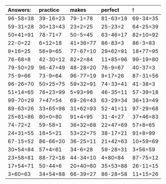 | Answers: | practice | makes | perfect | ! |
| :--- | :--- | :--- | :--- | :--- |
| 96-58=38 | 39-16=23 | 79-1=78 | 81-63=18 | 69-34=35 | 
| 59-31=28 | 30+13=43 | 23+2=25 | 25-23=2 | 64-25=39 | 
| 50+41=91 | 78-71=7 | 50-5=45 | 63-46=17 | 82+10=92 | 
| 22-0=22 | 6+12=18 | 41+36=77 | 86-83=3 | 86-3=83 | 
| 9+16=25 | 56+9=65 | 77-67=10 | 29+62=91 | 18+77=95 | 
| 76-68=8 | 42-30=12 | 82+2=84 | 11+85=96 | 99-19=80 | 
| 79-50=29 | 96-47=49 | 48-28=20 | 76-9=67 | 40-37=3 | 
| 75-9=66 | 73-9=64 | 96-77=19 | 9+17=26 | 87-31=56 | 
| 96-26=70 | 50+25=75 | 59+32=91 | 74-33=41 | 41-38=3 | 
| 51+14=65 | 76+23=99 | 5+93=98 | 46-35=11 | 57-39=18 | 
| 99-70=29 | 7+47=54 | 69-26=43 | 63-29=34 | 36+13=49 | 
| 89-63=26 | 33+65=98 | 31+62=93 | 52-41=11 | 97-29=68 | 
| 25+61=86 | 80+0=80 | 91+4=95 | 31-4=27 | 37+46=83 | 
| 74-72=2 | 59-58=1 | 36+32=68 | 22+47=69 | 57+8=65 | 
| 24+31=55 | 16+5=21 | 53+22=75 | 38-17=21 | 91+8=99 | 
| 67-15=52 | 86-66=20 | 36-25=11 | 21+42=63 | 10+59=69 | 
| 30+54=84 | 57+4=61 | 34-6=28 | 59-28=31 | 3+56=59 | 
| 23+58=81 | 88-72=16 | 44-34=10 | 4+80=84 | 87-75=12 | 
| 17+54=71 | 50-44=6 | 20+40=60 | 35+53=88 | 26-11=15 | 
| 3+60=63 | 34+54=88 | 66-39=27 | 86-28=58 | 11+15=26 | 

